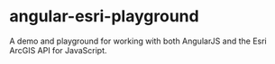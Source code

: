 # angular-esri-playground
A demo and playground for working with both AngularJS and the Esri ArcGIS API for JavaScript.
